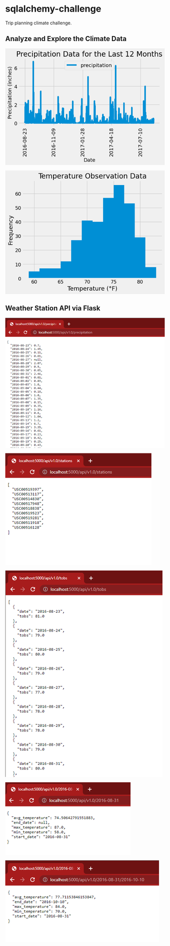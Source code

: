 # sqlalchemy-challenge
 Trip planning climate challenge.

## Analyze and Explore the Climate Data

![](Surfsup/Images/Precipitation_Data.png)

![](Surfsup/Images/Temperature%20Observation%20Data.png)

## Weather Station API via Flask

![](Surfsup/Images/api_precipitation.PNG)

![](Surfsup/Images/api_stations.PNG)

![](Surfsup/Images/api_tobs.PNG)

![](Surfsup/Images/api_startdate.PNG)

![](Surfsup/Images/api_startenddate.PNG)



